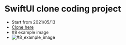 # SwiftUI clone coding project
 - Start from 2021/05/13
 - [Clone here](https://www.youtube.com/watch?v=LiWtjXLlhYw&amp;list=PLgOlaPUIbynqyJHiTEv7CFaXd8g5jtogT)
 - #8 example image
 - ![#8_example_image](https://user-images.githubusercontent.com/83416999/118790339-a243e900-b8d0-11eb-9116-3e32d9619bd5.png)
